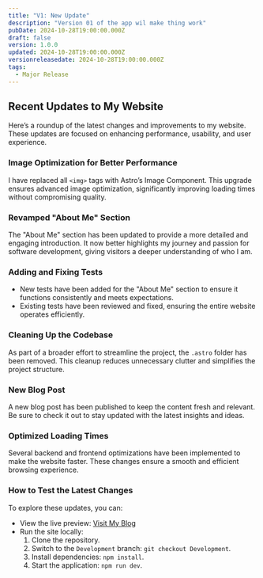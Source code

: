```yaml
---
title: "V1: New Update"
description: "Version 01 of the app wil make thing work"
pubDate: 2024-10-28T19:00:00.000Z
draft: false
version: 1.0.0
updated: 2024-10-28T19:00:00.000Z
versionreleasedate: 2024-10-28T19:00:00.000Z
tags:
  - Major Release
---
```


## Recent Updates to My Website

Here’s a roundup of the latest changes and improvements to my website. These updates are focused on enhancing performance, usability, and user experience.

### Image Optimization for Better Performance

I have replaced all `<img>` tags with Astro’s Image Component. This upgrade ensures advanced image optimization, significantly improving loading times without compromising quality.

### Revamped "About Me" Section

The "About Me" section has been updated to provide a more detailed and engaging introduction. It now better highlights my journey and passion for software development, giving visitors a deeper understanding of who I am.

### Adding and Fixing Tests

- New tests have been added for the "About Me" section to ensure it functions consistently and meets expectations.
- Existing tests have been reviewed and fixed, ensuring the entire website operates efficiently.

### Cleaning Up the Codebase

As part of a broader effort to streamline the project, the `.astro` folder has been removed. This cleanup reduces unnecessary clutter and simplifies the project structure.

### New Blog Post

A new blog post has been published to keep the content fresh and relevant. Be sure to check it out to stay updated with the latest insights and ideas.

### Optimized Loading Times

Several backend and frontend optimizations have been implemented to make the website faster. These changes ensure a smooth and efficient browsing experience.

### How to Test the Latest Changes

To explore these updates, you can:

- View the live preview: [Visit My Blog](https://rafay99.com/)
- Run the site locally:
  1. Clone the repository.
  2. Switch to the `Development` branch: `git checkout Development`.
  3. Install dependencies: `npm install`.
  4. Start the application: `npm run dev`.
